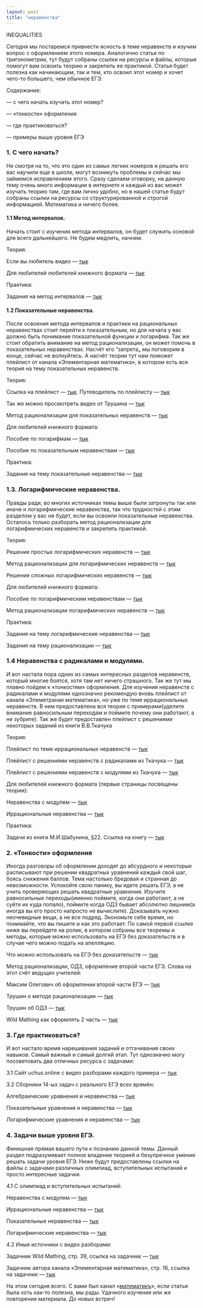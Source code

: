 ```yaml
---
layout: post
title: "неравенства"
---
```


<p class="gradient-text">INEQUALITIES</p>  


Сегодня мы постаремся привнести ясность в теме неравенств и изучим вопрос с оформлением этого номера. Аналогично статье по тригонометрии, тут будут собраны ссылки на ресурсы и файлы, которые помогут вам освоить теорию и закрепить ее практикой. Статья будет полезна как начинающим, так и тем, кто освоил этот номер и хочет чего-то большего, чем обычное ЕГЭ.

Содержание:

— с чего начать изучать этот номер?

— «тонкости» оформления

— где практиковаться?

— примеры выше уровня ЕГЭ

  

### 1\. С чего начать?

Не смотря на то, что это один из самых легких номеров и решать его вас научили еще в школе, могут возникуть проблемы и сейчас мы займемся исправлением этого. Сразу сделаем оговорку, на данную тему очень много информации в интернете и каждый из вас может изучать теорию там, где вам лично удобно, но в нашей статье будут собраны ссылки на ресурсы со структурированной и строгой информацией. Математика и ничего более.

  

#### 1.1 Метод интервалов.

Начать стоит с изучения метода интервалов, он будет служить основой для всего дальнейшего. Не будем медлить, начнем.

Теория:

Если вы любитель видео — [тык](https://www.youtube.com/watch?v=6rLUDTvnAtA&list=PL3BJnp-dNqazAVB7H-qPXTVgzwyUeZPNx&index=6)

Для любителей любителей книжного формата — [тык](https://mathus.ru/math/metod-intervalov.pdf)

Практика:

Задания на метод интервалов — [тык](https://mathus.ru/math/z-metod-intervalov.pdf)

  

#### 1.2 Показательные неравенства.

После освоения метода интервалов и практики на рациональных неравенствах стоит перейти к показательным, но для начала у вас должно быть понимание показательной функции и логарифма. Так же стоит обратить внимание на метод рационализации, он может помочь в показательных неравенствах. Насчёт его “запрета„ мы поговорим в конце, сейчас не волнуйтесь. А насчёт теории тут нам поможет плейлист от канала «Элементарная математика», в котором есть вся теория на тему показательных неравенств.

Теория:

Ссылка на плейлист — [тык](https://www.youtube.com/playlist?list=PL1ZFQKClTmulVXSKBoUV1WC4UOiF3xDbw). Путеводитель по плейлисту — [тык](https://t.me/welovemathh/46)

Так же можно просмотреть видео от Трушина — [тык](https://www.youtube.com/watch?v=kDyRtDdxyDE&feature=youtu.be)

Метод рационализации для показательных неравенств — [тык](https://youtu.be/t4rjyUjqpFk)

Для любителей книжного формата:

Пособие по логарифмам — [тык](https://mathus.ru/math/log.pdf)

Пособие по показательным неравенствам — [тык](https://mathus.ru/math/pokazun.pdf)

Практика:

Задания на тему показательные неравенства — [тык](https://mathus.ru/math/z-pokazun.pdf)

  

### 1.3. Логарифмические неравенства.

Правды ради, во многих источниках темы выше были затронуты так или иначе и логарифмические неравенства, так что трудностей с этим разделом у вас не будет, если вы освоили показательные неравенства. Осталось только разборать метод рационализации для логарифмических неравенств и закрепить практикой.

Теория:

Решение простых логарифмических неравенств — [тык](https://youtu.be/ktGJLMrbkYE)

Метод рационализации для логарифмических неравенств — [тык](https://youtu.be/_skyZu5ARAs)

Решение сложных логарифмических неравенств — [тык](https://youtu.be/6wy4X470WnU)

Для любителей книжного формата:

Пособие по логарифмическим неравенствам — [тык](https://mathus.ru/math/logun.pdf)

Метод рационализации логарифмических неравенств — [тык](https://mathus.ru/math/ratiometod.pdf)

Практика:

Задания на тему логарифмические неравенства — [тык](https://mathus.ru/math/z-logun.pdf)

Задания на тему рационализации — [тык](https://mathus.ru/math/z-ratiometod.pdf)

  

### 1.4 Неравенства с радикалами и модулями.

И вот настала пора одних из самых интересных разделов неравенств, который многие боятся, хотя там нет ничего страшного. Так же тут мы плавно пойдем к «тонкостям» оформления. Для изучения неравенств с радикалами и модулями однозначно рекомендую вновь плейлист от канала «Элеметраная математика», но уже по теме иррациональных неравенств. В нем предоставлена вся теория с примерами(уделите внимание равносильным переходам и поймите почему они работают, а не зубрите). Так же будет предоставлен плейлист с решениями некоторых заданий из книги В.В.Ткачука

Теория:

Плейлист по теме иррациональных неравенств — [тык](https://youtube.com/playlist?list=PL1ZFQKClTmuniW5ol10sWTQSxpBZzDGix)

Плейлист с решениями неравенств с радикалами из Ткачука — [тык](https://youtube.com/playlist?list=PLp1jWl3KBQoXwxgNACdiO6fWiO5sqMSkg)

Плейлист с решениями неравенств с модулями из Ткачука — [тык](https://youtube.com/playlist?list=PLp1jWl3KBQoXWwd_7KWHHPiAOVtXZ1WVE)

Для любителей книжного формата (первые страницы посвящены теории):

Неравенства с модулем — [тык](https://mathus.ru/math/modulner.pdf)

Иррациональные неравенства — [тык](https://mathus.ru/math/irraner.pdf)

Практика:

Задачи из книги М.И.Шабунина, §22. Ссылка на книгу — [тык](https://t.me/welovemathh/16)

  

### 2\. «Тонкости» оформления

Иногда разговоры об оформлении доходят до абсурдного и некоторые расписывают при решении квадратных уравнений каждый свой шаг, боясь снижения баллов. Тема настолько бредовая и странная до невозможности. Успокойте свою панику, вы идете решать ЕГЭ, а не учить проверяющих решать квадратные уравнения. Изучите равносильные переходы(именно поймите, когда они работают, а не суйте их куда попало), поймите когда ОДЗ бывает абсолютно лишним(а иногда вы его просто напросто не вычислите). Доказывать нужно неочевидные вещи, а не все подряд. Экономьте себе время, но понимайте, что вы пишите и как это работает. По самой первой ссылке ниже вы перейдете на ролик, в котором собраны все теоремы и методы, которые можно использовать на ЕГЭ без доказательств и в случае чего можно подать на апелляцию.

Что можно использовать на ЕГЭ без доказательств — [тык](https://youtu.be/GUXnwVKHR24)

  

Метод рационализации, ОДЗ, оформление второй части ЕГЭ. Слова на этот счёт ведущих учителей:

Максим Олегович об оформлении второй части ЕГЭ — [тык](https://youtu.be/7OqhNnDJG4A)

Трушин о методе рационализации — [тык](https://youtu.be/laTlQm9IfBk)

Трушин об ОДЗ — [тык](https://youtu.be/bj_-mc4Yz1U)

Wild Mathing как оформлять 2 часть — [тык](https://youtu.be/jGM6pkY3O18)

  

### 3\. Где практиковаться?

И вот настало время нарешивания заданий и оттачивания своих навыков. Самый важный и самый долгий этап. Тут однозначно могу посоветовать два отличных ресурса с задачами:

3.1 Сайт uchus.online с видео разборами каждого примера — [тык](https://uchus.online/tasks/bank/76)

3.2 Сборники 14-ых задач с реального ЕГЭ всех времён:

Алгебраические уравнения и неравенства — [тык](https://mathus.ru/math/ege17a.pdf)

Показательные уравнения и неравенства — [тык](https://mathus.ru/math/ege17p.pdf)

Логарифмические уравнения и неравенства — [тык](https://mathus.ru/math/ege17.pdf)

### 4\. Задачи выше уровня ЕГЭ.

Финишная прямая вашего пути к познанию данной темы. Данный раздел подразумевает полное владение теорией и безупречное умение решать задачи уровня ЕГЭ. Ниже будут предоставлены ссылки на файлы с задачами различных олимпиад, вступительных испытаний и просто интересные задачки.

4.1 С олимпиад и вступительных испытаний:

Неравенства с модулем — [тык](https://mathus.ru/math/modulner.pdf)

Иррациональные неравенства — [тык](https://mathus.ru/math/irraner.pdf)

Показательные неравенства — [тык](https://mathus.ru/math/pokazaner.pdf)

Логарифмические неравенства — [тык](https://mathus.ru/math/logner.pdf)

  

4.2 Иные источники с видео разборами:

Задачник Wild Mathing, стр. 39, ссылка на задачник — [тык](https://t.me/welovemathh/24)

Задачник автора канала «Элементарная математика», стр. 16, ссылка на задачник — [тык](https://t.me/welovemathh/46)

  

На этом сегодня всего. С вами был канал «[математикъ](https://t.me/welovemathh)», если статья была хоть как-то полезна, мы рады. Удачного изучения или же повторения материала. До новых встреч!

